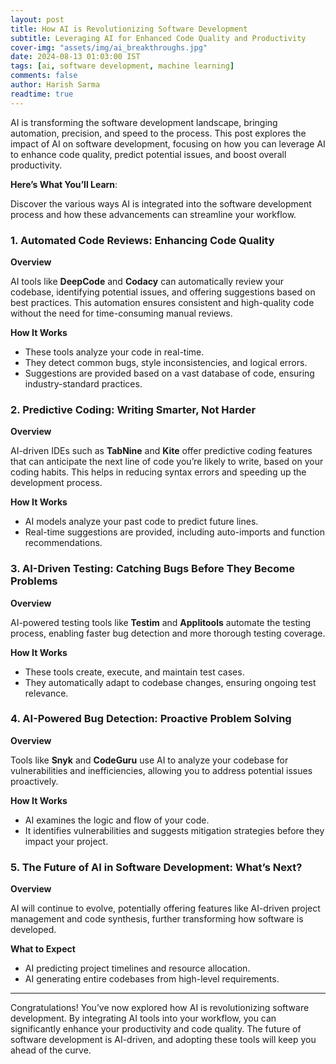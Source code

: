 ```yaml
---
layout: post  
title: How AI is Revolutionizing Software Development  
subtitle: Leveraging AI for Enhanced Code Quality and Productivity  
cover-img: "assets/img/ai_breakthroughs.jpg"  
date: 2024-08-13 01:03:00 IST  
tags: [ai, software development, machine learning]  
comments: false  
author: Harish Sarma  
readtime: true  
---
```


AI is transforming the software development landscape, bringing automation, precision, and speed to the process. This post explores the impact of AI on software development, focusing on how you can leverage AI to enhance code quality, predict potential issues, and boost overall productivity.

**Here’s What You’ll Learn**:

Discover the various ways AI is integrated into the software development process and how these advancements can streamline your workflow.

### 1. Automated Code Reviews: Enhancing Code Quality

**Overview**

AI tools like **DeepCode** and **Codacy** can automatically review your codebase, identifying potential issues, and offering suggestions based on best practices. This automation ensures consistent and high-quality code without the need for time-consuming manual reviews.

**How It Works**

- These tools analyze your code in real-time.
- They detect common bugs, style inconsistencies, and logical errors.
- Suggestions are provided based on a vast database of code, ensuring industry-standard practices.

### 2. Predictive Coding: Writing Smarter, Not Harder

**Overview**

AI-driven IDEs such as **TabNine** and **Kite** offer predictive coding features that can anticipate the next line of code you’re likely to write, based on your coding habits. This helps in reducing syntax errors and speeding up the development process.

**How It Works**

- AI models analyze your past code to predict future lines.
- Real-time suggestions are provided, including auto-imports and function recommendations.

### 3. AI-Driven Testing: Catching Bugs Before They Become Problems

**Overview**

AI-powered testing tools like **Testim** and **Applitools** automate the testing process, enabling faster bug detection and more thorough testing coverage.

**How It Works**

- These tools create, execute, and maintain test cases.
- They automatically adapt to codebase changes, ensuring ongoing test relevance.

### 4. AI-Powered Bug Detection: Proactive Problem Solving

**Overview**

Tools like **Snyk** and **CodeGuru** use AI to analyze your codebase for vulnerabilities and inefficiencies, allowing you to address potential issues proactively.

**How It Works**

- AI examines the logic and flow of your code.
- It identifies vulnerabilities and suggests mitigation strategies before they impact your project.

### 5. The Future of AI in Software Development: What’s Next?

**Overview**

AI will continue to evolve, potentially offering features like AI-driven project management and code synthesis, further transforming how software is developed.

**What to Expect**

- AI predicting project timelines and resource allocation.
- AI generating entire codebases from high-level requirements.

---

Congratulations! You’ve now explored how AI is revolutionizing software development. By integrating AI tools into your workflow, you can significantly enhance your productivity and code quality. The future of software development is AI-driven, and adopting these tools will keep you ahead of the curve.
